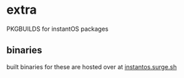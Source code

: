 # extra

PKGBUILDS for instantOS packages

## binaries

built binaries for these are hosted over at [instantos.surge.sh](https://instantos.surge.sh)

